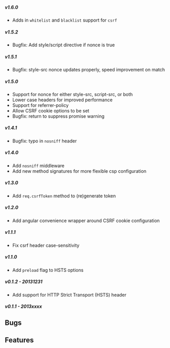 ##### v1.6.0

* Adds in `whitelist` and `blacklist` support for `csrf`

##### v1.5.2

* Bugfix: Add style/script directive if nonce is true

##### v1.5.1

* Bugfix: style-src nonce updates properly, speed improvement on match


##### v1.5.0

* Support for nonce for either style-src, script-src, or both
* Lower case headers for improved performance
* Support for referrer-policy
* Allow CSRF cookie options to be set
* Bugfix: return to suppress promise warning


##### v1.4.1

* Bugfix: typo in `nosniff` header

##### v1.4.0

* Add `nosniff` middleware
* Add new method signatures for more flexible csp configuration

##### v1.3.0

* Add `req.csrfToken` method to (re)generate token

##### v1.2.0

* Add angular convenience wrapper around CSRF cookie configuration

##### v1.1.1

* Fix csrf header case-sensitivity

##### v1.1.0

* Add `preload` flag to HSTS options

##### v0.1.2 - 20131231

* Add support for HTTP Strict Transport (HSTS) header

##### v0.1.1 - 2013xxxx
**Bugs**
-

**Features**
-
